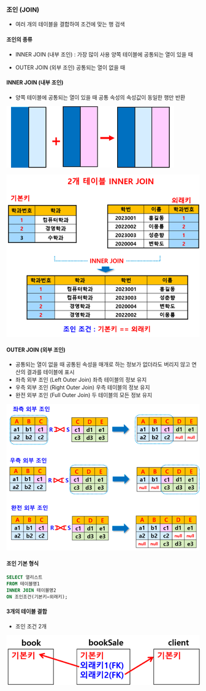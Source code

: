### 조인 (JOIN)
- 여러 개의 테이블을 결합하여 조건에 맞는 행 검색

#### 조인의 종류
- INNER JOIN (내부 조인) : 가장 많이 사용
양쪽 테이블에 공통되는 열이 있을 때

- OUTER JOIN (외부 조인)
공통되는 열이 없을 때

#### INNER JOIN (내부 조인)
- 양쪽 테이블에 공통되는 열이 있을 때 공통 속성의 속성값이 동일한 행만 반환

![INNER_JOIN1](image/inner_join1.png)

![INNER_JOIN2](image/inner_join2.png)

#### OUTER JOIN (외부 조인)
- 공통되는 열이 없을 때 공통된 속성을 매개로 하는 정보가 없더라도 버리지 않고 연산의 결과를 테이블에 표시
- 좌측 외부 조인 (Left Outer Join)
좌측 테이블의 정보 유지
- 우측 외부 조인 (Right Outer Join)
우측 테이블의 정보 유지
- 완전 외부 조인 (Full Outer Join)
두 테이블의 모든 정보 유지

![OUTER_JOIN](image/outer_join.png)

#### 조인 기본 형식
```sql
SELECT 열리스트
FROM 테이블명1
INNER JOIN 테이블명2
ON 조인조건(기본키=외래키);
```

#### 3개의 테이블 결합
- 조인 조건 2개 

![JOINS](image/joins.png)